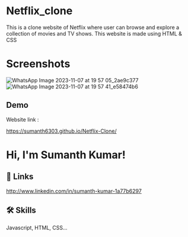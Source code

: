 # Netflix_clone

This is a clone website of Netflix where user can browse and explore a collection of movies and TV shows. This website is made using HTML & CSS 

# Screenshots
![WhatsApp Image 2023-11-07 at 19 57 05_2ae9c377](https://github.com/sumanth6303/Netflix-Clone/assets/148745464/49bfdb86-6d1e-4d16-8a4e-2ba51e75b19e)
![WhatsApp Image 2023-11-07 at 19 57 41_e58474b6](https://github.com/sumanth6303/Netflix-Clone/assets/148745464/8c08695b-94cc-4461-918d-3f7f24d9d93b)


## Demo

Website link :

https://sumanth6303.github.io/Netflix-Clone/
# Hi, I'm Sumanth Kumar! 


## 🔗 Links
http://www.linkedin.com/in/sumanth-kumar-1a77b6297


## 🛠 Skills
Javascript, HTML, CSS...
